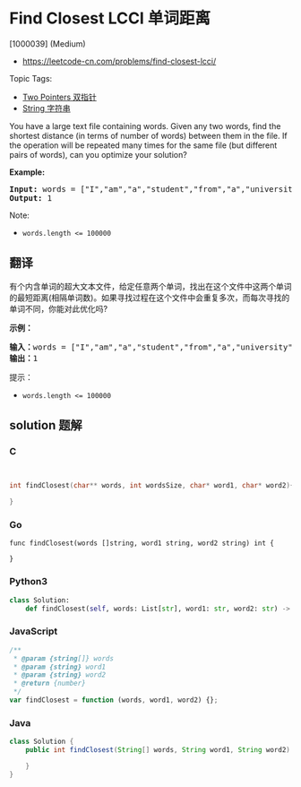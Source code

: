# Find Closest LCCI 单词距离

[1000039] (Medium)

- https://leetcode-cn.com/problems/find-closest-lcci/

Topic Tags:

- [Two Pointers 双指针](https://leetcode-cn.com/tag/two-pointers/)
- [String 字符串](https://leetcode-cn.com/tag/string/)

You have a large text file containing words. Given any two words, find the shortest distance (in terms of number of words) between them in the file. If the operation will be repeated many times for the same file (but different pairs of words), can you optimize your solution?

**Example:**

<pre><strong>Input: </strong>words = ["I","am","a","student","from","a","university","in","a","city"], word1 = "a", word2 = "student"
<strong>Output: </strong>1</pre>

Note:

- `words.length <= 100000`

## 翻译

有个内含单词的超大文本文件，给定任意两个单词，找出在这个文件中这两个单词的最短距离(相隔单词数)。如果寻找过程在这个文件中会重复多次，而每次寻找的单词不同，你能对此优化吗?

**示例：**

<pre><strong>输入：</strong>words = ["I","am","a","student","from","a","university","in","a","city"], word1 = "a", word2 = "student"
<strong>输出：</strong>1</pre>

提示：

- `words.length <= 100000`

## solution 题解

### C

```c


int findClosest(char** words, int wordsSize, char* word1, char* word2){

}


```

### Go

```golang
func findClosest(words []string, word1 string, word2 string) int {

}
```

### Python3

```python
class Solution:
    def findClosest(self, words: List[str], word1: str, word2: str) -> int:
```

### JavaScript

```javascript
/**
 * @param {string[]} words
 * @param {string} word1
 * @param {string} word2
 * @return {number}
 */
var findClosest = function (words, word1, word2) {};
```

### Java

```java
class Solution {
    public int findClosest(String[] words, String word1, String word2) {

    }
}
```
